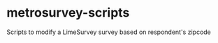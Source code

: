 metrosurvey-scripts
===================

Scripts to modify a LimeSurvey survey based on respondent's zipcode
